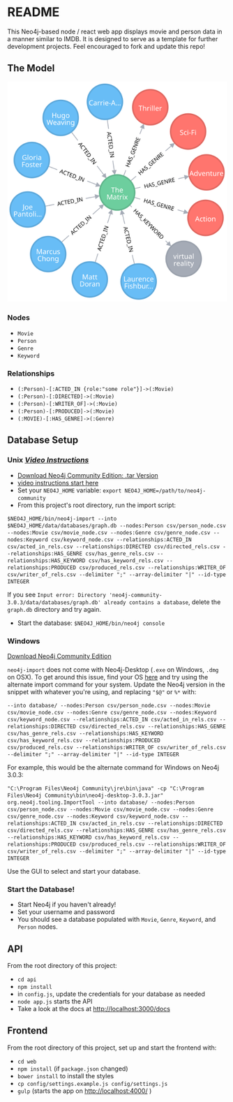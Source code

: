 # README

This Neo4j-based node / react web app displays movie and person data in a manner similar to IMDB.
It is designed to serve as a template for further development projects. 
Feel encouraged to fork and update this repo! 

## The Model

![image of movie model](./img/model.svg)

### Nodes

* `Movie`
* `Person`
* `Genre`
* `Keyword`

### Relationships

* `(:Person)-[:ACTED_IN {role:"some role"}]->(:Movie)`
* `(:Person)-[:DIRECTED]->(:Movie)`
* `(:Person)-[:WRITER_OF]->(:Movie)`
* `(:Person)-[:PRODUCED]->(:Movie)`
* `(:MOVIE)-[:HAS_GENRE]->(:Genre)`

## Database Setup

### Unix _[Video Instructions](https://youtu.be/O71B2KcTD6A)_

* [Download Neo4j Community Edition: .tar Version](https://neo4j.com/download/other-releases/)
* [video instructions start here](https://youtu.be/O71B2KcTD6A)
* Set your `NEO4J_HOME` variable: `export NEO4J_HOME=/path/to/neo4j-community`
* From this project's root directory, run the import script:

```
$NEO4J_HOME/bin/neo4j-import --into $NEO4J_HOME/data/databases/graph.db --nodes:Person csv/person_node.csv --nodes:Movie csv/movie_node.csv --nodes:Genre csv/genre_node.csv --nodes:Keyword csv/keyword_node.csv --relationships:ACTED_IN csv/acted_in_rels.csv --relationships:DIRECTED csv/directed_rels.csv --relationships:HAS_GENRE csv/has_genre_rels.csv --relationships:HAS_KEYWORD csv/has_keyword_rels.csv --relationships:PRODUCED csv/produced_rels.csv --relationships:WRITER_OF csv/writer_of_rels.csv --delimiter ";" --array-delimiter "|" --id-type INTEGER
```

If you see `Input error: Directory 'neo4j-community-3.0.3/data/databases/graph.db' already contains a database`, delete the `graph.db` directory and try again.

* Start the database: `$NEO4J_HOME/bin/neo4j console`

### Windows

[Download Neo4j Community Edition](https://neo4j.com/download/)

`neo4j-import` does not come with Neo4j-Desktop (`.exe` on Windows, `.dmg` on OSX).
To get around this issue, find your OS [here](https://gist.github.com/jexp/4692ad9cd14b6d9c1cc8bffa079c98fa) and try using the alternate import command for your system.
Update the Neo4j version in the snippet with whatever you're using, and replacing `"$@"` or `%*` with: 

```
--into database/ --nodes:Person csv/person_node.csv --nodes:Movie csv/movie_node.csv --nodes:Genre csv/genre_node.csv --nodes:Keyword csv/keyword_node.csv --relationships:ACTED_IN csv/acted_in_rels.csv --relationships:DIRECTED csv/directed_rels.csv --relationships:HAS_GENRE csv/has_genre_rels.csv --relationships:HAS_KEYWORD csv/has_keyword_rels.csv --relationships:PRODUCED csv/produced_rels.csv --relationships:WRITER_OF csv/writer_of_rels.csv --delimiter ";" --array-delimiter "|" --id-type INTEGER
```

For example, this would be the alternate command for Windows on Neo4j 3.0.3:

```
"C:\Program Files\Neo4j Community\jre\bin\java" -cp "C:\Program Files\Neo4j Community\bin\neo4j-desktop-3.0.3.jar" org.neo4j.tooling.ImportTool --into database/ --nodes:Person csv/person_node.csv --nodes:Movie csv/movie_node.csv --nodes:Genre csv/genre_node.csv --nodes:Keyword csv/keyword_node.csv --relationships:ACTED_IN csv/acted_in_rels.csv --relationships:DIRECTED csv/directed_rels.csv --relationships:HAS_GENRE csv/has_genre_rels.csv --relationships:HAS_KEYWORD csv/has_keyword_rels.csv --relationships:PRODUCED csv/produced_rels.csv --relationships:WRITER_OF csv/writer_of_rels.csv --delimiter ";" --array-delimiter "|" --id-type INTEGER
```

Use the GUI to select and start your database. 

### Start the Database!

* Start Neo4j if you haven't already! 
* Set your username and password
* You should see a database populated with `Movie`, `Genre`, `Keyword`, and `Person` nodes.

## API

From the root directory of this project:

* `cd api`
* `npm install`
* in `config.js`, update the credentials for your database as needed
* `node app.js` starts the API
* Take a look at the docs at [http://localhost:3000/docs](http://localhost:3000/docs)

## Frontend

From the root directory of this project, set up and start the frontend with:

* `cd web`
* `npm install` (if `package.json` changed)
* `bower install` to install the styles
* `cp config/settings.example.js config/settings.js`
* `gulp` (starts the app on [http://localhost:4000/](http://localhost:4000/) )
